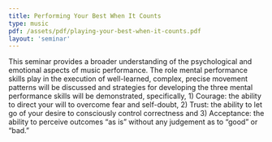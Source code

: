 ```yaml
---
title: Performing Your Best When It Counts
type: music
pdf: /assets/pdf/playing-your-best-when-it-counts.pdf
layout: 'seminar'
---
```


This seminar provides a broader understanding of the psychological and emotional aspects of music performance. The role mental performance skills play in the execution of well-learned, complex, precise movement patterns will be discussed and strategies for developing the three mental performance skills will be demonstrated, specifically, 1) Courage: the ability to direct your will to overcome fear and self-doubt, 2) Trust: the ability to let go of your desire to consciously control correctness and 3) Acceptance: the ability to perceive outcomes “as is” without any judgement as to “good” or “bad.”
